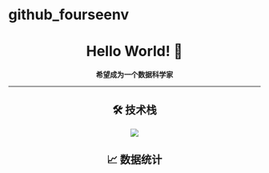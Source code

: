# github_fourseenv
<div align="center">
  
  # Hello World! 👋
  **希望成为一个数据科学家**

  ---

  ## 🛠️ 技术栈
  <img src="https://skillicons.dev/icons?i=py,mysql" />

  ## 📈 数据统计
 
</div>
